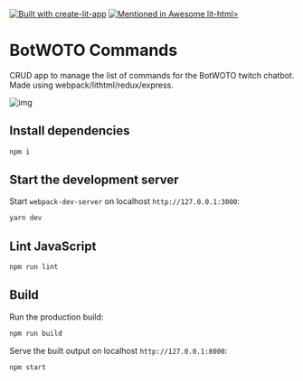 [![Built with create-lit-app](https://img.shields.io/badge/built%20with-create--lit--app-blue.svg)](https://github.com/thepassle/create-lit-app) [![Mentioned in Awesome lit-html>](https://awesome.re/mentioned-badge.svg)](https://github.com/web-padawan/awesome-lit-html)

# BotWOTO Commands

CRUD app to manage the list of commands for the BotWOTO twitch chatbot. Made using webpack/lithtml/redux/express.

![img](https://i.imgur.com/KfwRDv6.png)

## Install dependencies

```sh
npm i
```

## Start the development server

Start `webpack-dev-server` on localhost `http://127.0.0.1:3000`:

```sh
yarn dev
```

## Lint JavaScript

```sh
npm run lint
```


## Build

Run the production build:

```sh
npm run build
```

Serve the built output on localhost `http://127.0.0.1:8000`:

```sh
npm start
```
